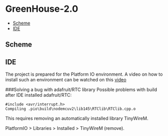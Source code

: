 # GreenHouse-2.0
* [Scheme](#Scheme)
* [IDE](#IDE)

## Scheme

## IDE
The project is prepared for the Platform IO environment. A video on how to install such an environment can be watched on this [video](https://youtu.be/Em9NuebT2Kc)

###Solving a bug with adafruit/RTC library
Possible problems with build after IDE installed adafruit/RTC:
```
#include <avr/interrupt.h> 
Compiling .pio\build\nodemcuv2\lib145\RTClib\RTClib.cpp.o
```
This requires removing an automatically installed library TinyWireM.

PlatformIO > Libraries > Installed > TinyWireM (remove).

